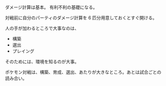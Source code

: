 ダメージ計算は基本。
有利不利の基礎になる。

対戦前に自分のパーティのダメージ計算を 6 匹分用意しておくとすぐ開ける。

人の手が加わるところで大事なのは、

- 構築
- 選出
- プレイング

そのためには、環境を知るのが大事。

ポケモン対戦は、構築、育成、選出、あたりが大きなところ。あとは試合ごとの読み合い。
